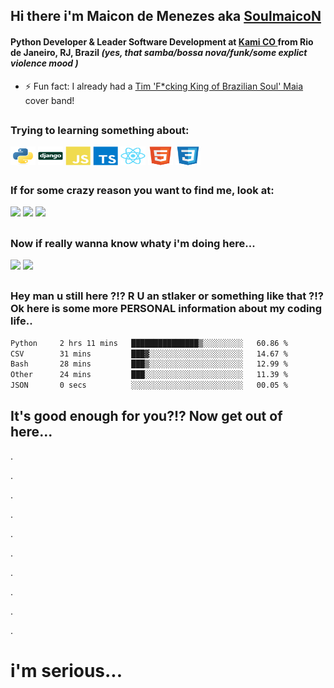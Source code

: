 ## Hi there i'm Maicon de Menezes aka <a href = "https://www.instagram.com/soulmaicon">SoulmaicoN</a> 

#### Python Developer & Leader Software Development  at <a href = "https://www.kamico.com.br/"> Kami CO </a> from Rio de Janeiro, RJ, Brazil _(yes, that samba/bossa nova/funk/some explict violence mood )_
- ⚡ Fun fact: I already had a <a href = "https://open.spotify.com/artist/0jOs0wnXCu1bGGP7kh5uIu"> Tim 'F*cking King of Brazilian Soul' Maia 
</a> cover band!

##

### Trying to learning something about:
<div style="display: inline_block">
  <img align="center" alt="Python" height="30" width="40" src="https://raw.githubusercontent.com/devicons/devicon/master/icons/python/python-original.svg">
  <img align="center" alt="Django" height="30" width="40" src="https://raw.githubusercontent.com/devicons/devicon/master/icons/django/django-original.svg">
  <img align="center" alt="Js" height="30" width="40" src="https://raw.githubusercontent.com/devicons/devicon/master/icons/javascript/javascript-plain.svg">
  <img align="center" alt="Ts" height="30" width="40" src="https://raw.githubusercontent.com/devicons/devicon/master/icons/typescript/typescript-plain.svg">
  <img align="center" alt="React" height="30" width="40" src="https://raw.githubusercontent.com/devicons/devicon/master/icons/react/react-original.svg">
  <img align="center" alt="HTML" height="30" width="40" src="https://raw.githubusercontent.com/devicons/devicon/master/icons/html5/html5-original.svg">
  <img align="center" alt="CSS" height="30" width="40" src="https://raw.githubusercontent.com/devicons/devicon/master/icons/css3/css3-original.svg">  
</div>
  
  ##
 
 ### If for some crazy reason you want to find me, look at:
<div style="display: inline_block">   
  <a href = "https://api.whatsapp.com/send?1=pt_BR&phone=552193144824"><img src="https://img.shields.io/badge/WhatsApp-25D366?style=for-the-badge&logo=whatsapp&logoColor=white" target="_blank"></a>
  <a href = "mailto:maicondmenezes@gmail.com"><img src="https://img.shields.io/badge/Gmail-D14836?style=for-the-badge&logo=gmail&logoColor=white" target="_blank"></a>
  <a href="https://www.linkedin.com/in/maicon-oliveira-73141b71" target="_blank"><img src="https://img.shields.io/badge/-LinkedIn-%230077B5?style=for-the-badge&logo=linkedin&logoColor=white" target="_blank"></a>  
</div>

##

### Now if really wanna know whaty i'm doing here...
<div>   
  <img height="180em" src="https://github-readme-stats.vercel.app/api?username=maicondmenezes&show_icons=true&theme=gruvbox&include_all_commits=true&count_private=true"/>
  <img height="180em" src="https://github-readme-stats.vercel.app/api/top-langs/?username=maicondmenezes&layout=compact&langs_count=7&theme=gruvbox"/>
</div>

##

### Hey man u still here ?!? R U an stlaker or something like that ?!? Ok here is some more PERSONAL information about my coding life..

<!--START_SECTION:waka-->

```txt
Python     2 hrs 11 mins   ███████████████▒░░░░░░░░░   60.86 %
CSV        31 mins         ███▓░░░░░░░░░░░░░░░░░░░░░   14.67 %
Bash       28 mins         ███▒░░░░░░░░░░░░░░░░░░░░░   12.99 %
Other      24 mins         ███░░░░░░░░░░░░░░░░░░░░░░   11.39 %
JSON       0 secs          ░░░░░░░░░░░░░░░░░░░░░░░░░   00.05 %
```

<!--END_SECTION:waka-->


##

## It's good enough for you?!? Now get out of here... 

.

.

.

.

.

.

.

.

.

.


# i'm serious...
